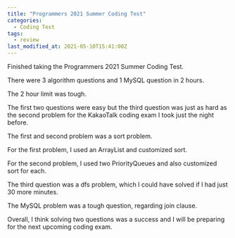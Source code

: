 ```yaml
---
title: "Programmers 2021 Summer Coding Test"
categories:
  - Coding Test
tags:
  - review
last_modified_at: 2021-05-10T15:41:00Z
---
```

Finished taking the Programmers 2021 Summer Coding Test. 

There were 3 algorithm questions and 1 MySQL question in 2 hours. 

The 2 hour limit was tough. 

The first two questions were easy but the third question was just as hard as the second problem for the KakaoTalk coding exam I took just the night before. 

The first and second problem was a sort problem.

For the first problem, I used an ArrayList and customized sort.

For the second problem, I used two PriorityQueues and also customized sort for each.

The third question was a dfs problem, which I could have solved if I had just 30 more minutes. 

The MySQL problem was a tough question, regarding join clause.

Overall, I think solving two questions was a success and I will be preparing for the next upcoming coding exam.



